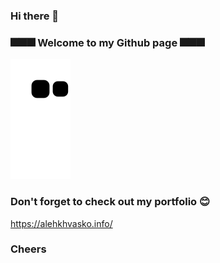 
### Hi there 👋 
### 🎆🎆🎆 Welcome to my Github page 🎆🎆🎆


![Snake animation](https://github.com/AlehKhvasko/AlehKhvasko/blob/output/github-contribution-grid-snake.svg)

### Don't forget to check out my portfolio 😊
https://alehkhvasko.info/
### Cheers
